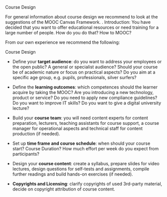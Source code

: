 Course Design

For general information about course design we recommend to look at the suggestions of the MOOC Canvas Framework. .
Introduction: You have decided that you want to offer educational resources or need training for a large number of people. How do you do that? How to MOOC?

From our own experience we recommend the following:

Course Design
 -	Define your **target audience**: do you want to address your employees or the open public? A general or specialist audience? Should your course be of academic nature or focus on practical aspects? Do you aim at a specific age group, e.g. pupils, professionals, silver surfers?

 - Define the **learning outcomes**:  which competences should the learner acquire by taking the MOOC? Are you introducing a new technology, product or service? Do you need to apply new compliance guidelines? Do you want to improve IT skills? Do you want to give a digital university lecture?

 - Build your **course team**: you will need content experts for content preparation, lecturers, teaching assistants for course support, a course manager for operational aspects and technical staff for content production (if needed).

 - Set up **time frame and course schedule**: when should your course start? Course Duration? How much effort per week do you expect from participants?

 - Design your **course content**: create a syllabus, prepare slides for video lectures, design questions for self-tests and assignments, compile further readings and build hands-on exercises (if needed).

 - **Copyrights and Licensing**: clarify copyrights of used 3rd-party material, decide on copyright attribution of course content.
